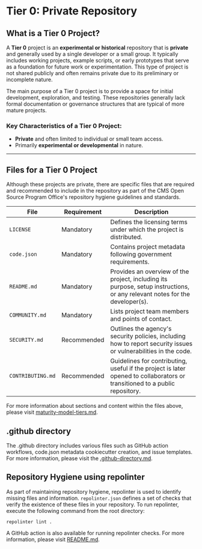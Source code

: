 # Tier 0: Private Repository

## What is a Tier 0 Project?

A **Tier 0** project is an **experimental or historical** repository that is **private** and generally used by a single developer or a small group. It typically includes working projects, example scripts, or early prototypes that serve as a foundation for future work or experimentation. This type of project is not shared publicly and often remains private due to its preliminary or incomplete nature.

The main purpose of a Tier 0 project is to provide a space for initial development, exploration, and testing. These repositories generally lack formal documentation or governance structures that are typical of more mature projects.

### Key Characteristics of a Tier 0 Project:

- **Private** and often limited to individual or small team access.
- Primarily **experimental or developmental** in nature.

---

## Files for a Tier 0 Project

Although these projects are private, there are specific files that are required and recommended to include in the repository as part of the CMS Open Source Program Office's repository hygiene guidelines and standards.

| **File**          | **Requirement** | **Description**                                                                                                             |
| ----------------- | --------------- | --------------------------------------------------------------------------------------------------------------------------- |
| `LICENSE`         | Mandatory       | Defines the licensing terms under which the project is distributed.                                                         |
| `code.json`       | Mandatory       | Contains project metadata following government requirements.                                                                |
| `README.md`       | Mandatory       | Provides an overview of the project, including its purpose, setup instructions, or any relevant notes for the developer(s). |
| `COMMUNITY.md`    | Mandatory       | Lists project team members and points of contact.                                                                           |
| `SECURITY.md`     | Recommended     | Outlines the agency's security policies, including how to report security issues or vulnerabilities in the code.            |
| `CONTRIBUTING.md` | Recommended     | Guidelines for contributing, useful if the project is later opened to collaborators or transitioned to a public repository. |

For more information about sections and content within the files above, please visit [maturity-model-tiers.md](https://github.com/DSACMS/repo-scaffolder/blob/main/maturity-model-tiers.md).

## .github directory

The .github directory includes various files such as GitHub action workflows, code.json metadata cookiecutter creation, and issue templates. For more information, please visit the [.github-directory.md]([../docs/.github-directory.md).

## Repository Hygiene using repolinter

As part of maintaining repository hygiene, repolinter is used to identify missing files and information. `repolinter.json` defines a set of checks that verify the existence of these files in your repository. To run repolinter, execute the following command from the root directory:

```
repolinter lint .
```

A GitHub action is also available for running repolinter checks. For more information, please visit [README.md](https://github.com/DSACMS/repo-scaffolder?tab=readme-ov-file#identify-missing-files-and-information-using-repolinter).

